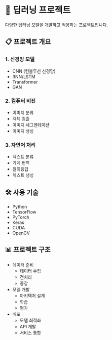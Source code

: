 # 🧠 딥러닝 프로젝트

다양한 딥러닝 모델을 개발하고 적용하는 프로젝트입니다.

## 📋 프로젝트 개요

### 1. 신경망 모델
- CNN (컨볼루션 신경망)
- RNN/LSTM
- Transformer
- GAN

### 2. 컴퓨터 비전
- 이미지 분류
- 객체 검출
- 이미지 세그멘테이션
- 이미지 생성

### 3. 자연어 처리
- 텍스트 분류
- 기계 번역
- 질의응답
- 텍스트 생성

## 🛠️ 사용 기술
- Python
- TensorFlow
- PyTorch
- Keras
- CUDA
- OpenCV

## 📊 프로젝트 구조
- 데이터 준비
  - 데이터 수집
  - 전처리
  - 증강
- 모델 개발
  - 아키텍처 설계
  - 학습
  - 평가
- 배포
  - 모델 최적화
  - API 개발
  - 서비스 통합 